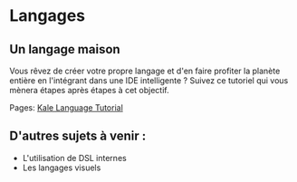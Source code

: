 # Langages

## Un langage maison

Vous rêvez de créer votre propre langage et d'en faire profiter la planète entière
en l'intégrant dans une IDE intelligente ? Suivez ce tutoriel qui vous mènera étapes
après étapes à cet objectif. 

Pages: [Kale Language Tutorial](https://madbrain.github.io/kale-language-handson/)

## D'autres sujets à venir :
* L'utilisation de DSL internes
* Les langages visuels
